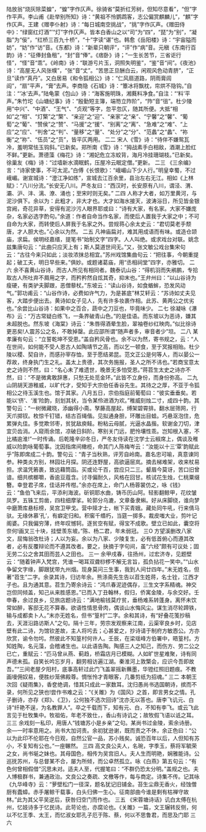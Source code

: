 <!-- { "loadSidebar": true } -->
陆放翁“烧灰除菜蝗”，“蝗”字作仄声。徐骑省“莫折红芳树，但知尽意看”，“但”字作平声。李山甫《赴举别所知》诗：“黄祖不怜鹦鹉客，志公偏赏麒麟儿”，“麒”字作仄声。王建《赠李仆射》诗：“每日城南空挑战”，“挑”字作仄声。《赠田侍中》：“绿窗红灯酒”’“灯”字作仄声。皆本白香山之以“司”为“四”，“琵”为“别”，“凝脂”为“佞”，“红桥三百九十桥”，“十”字读“谌”也。韩愈《岳阳楼》诗：“宇宙隘而妨”，“妨”作“访”音。《东都》诗：“新辈只朝评”，“评”作“病”音。元稹《东南行百韵》诗：“征俸封鱼租”，“封”音“俸”。《痞卧》诗；“一生长苦节，三省讵行怪”，“怪”音“乖”。《岭南》诗：“联游亏片玉，洞照失明鉴”，“鉴”音“间”。《夜池》诗：“高屋无人风张幞”，“张”音“丈”。“苦思正旦酬白云，闲观风色动青脐”，“正旦”读作“真丹”。又白居易《和令狐相公》诗：“仁风扇道路，阴雨膏闾阎”，“扇”平声，“膏”去声。李商隐《石城》诗：“簟冰将飘枕，帘烘不隐钩。”自注：“‘冰’去声。”陆龟蒙《包山》诗：“海客施明珠，湘蕤料净食。”自注：“‘料’平声。”朱竹坨《山塘纪事》诗：“殷勤短主簿，端笏立阼阶”，“阼”音“徂”。杜少陵用“中兴”、“中酒”、“王气”、“贞观”等字，忽平忽仄，随其所便。大抵“相如”之“相”、“灯檠”之“檠”、“亲迎”之“迎”、“亲家”之“亲”、“宁馨”之“馨”、“葡萄”之“葡”、“赞侯”之“赞”、“马援”之“援”、“别离”之“离”、“急难”之“难”、“上应”之“应”、“判舍”之“判”、“量移”之“量”、“处分”之“分”、“范蠡”之“蠡”、“祢衡”之“祢”、“伍员”之“员”，皆平仄两用。
二二
宋人《雪》诗：“待伴不嫌鸳瓦冷，羞明常怯玉钩斜。”已新矣。郑所南《雪》诗：“拇战素手白相敌，酒潮上脸红不鲜。”更新。萧德藻《梅花》诗：“湘妃危立冻蛟背，海月冷挂珊瑚枝。”已新矣。徐巢友《梅》诗：“过墙新水滴眠鹤，压屋冷云眠定僧。”更新。
二三
《三余编》言：“诗家使事，不可太泥。”白傅《长恨歌》：“峨嵋山下少人行。”明皇幸蜀，不过峨嵋。谢宣城诗：“澄江净如练”，宣城去江百余里，县治左右无江。相如《上林赋》：“八川分流。”长安无八川。严冬友曰：“西汉时，长安原有八川，谓泾、渭、灞、沪、沣、漓、潦、涌也；至宋时则无矣。”
二四
人称才大者，如万里黄河，与泥沙俱下。余以为：此粗才，非大才也。大才如海水接天，波涛浴日，所见皆金银宫阙，奇花异草，安得有泥沙污人眼界耶或曰：“诗有大家，有名家。大家不嫌庞杂，名家必选字酌句。”余道：作者自命当作名家，而使后人置我于大家之中；不可自命为大家，而转使后人屏我于名家之外。尝规蒋心余太史云：“君切莫老手颓唐，才人胆大也。”心余以为然。
二五
凡神庙扁对，难其用成语而有味。或造仓颉庙，求扁。侯明经嘉缙，提笔书“始制文字”四字。人人叫绝。或求戏台对联。姚念兹集唐句云：“此曲只应天上有；斯人莫道世间无。”又，张文敏公戏台集宋句云：“古往今来只如此；淡妆浓抹总相宜。”苏州戏馆集曲句云：“把往事，今朝重提起；破工夫，明日早些来。”俱妙。或题诸葛庙，用“丞相祠堂”四字，亦雅切。
二六
余不喜黄山谷诗，而古人所见有相同者。魏泰讥山谷：“得机羽而失鹇鹏，专拾取古人所吐弃不屑用之字，而矜矜然自炫其奇，抑末也。”王弁州曰：“以山谷诗为瘦硬，有类驴夫脚跟，恶僧藜杖。”东坡云：“读山谷诗，如食蝤蛑，恐发风动气。”郭功甫云：“山谷作诗，必费如许气力，为是甚底”林艾轩云：“苏诗如丈夫见客，大踏步便出去。黄诗如女子见人，先有许多妆裹作相。此苏、黄两公之优劣也。”余尝比山谷诗：如果中之百合，蔬中之刀豆也，毕竟味少。
二七
徐凝咏《瀑布》云：“万古常疑白练飞，一条界破青山色。”的是佳语。而东坡以为恶诗，嫌其未超脱也。然东坡《海棠》诗云：“朱唇得酒晕生脸，翠袖卷纱红映肉。”似比徐诗更恶矣!人震苏公之名，不敢掉罄。此应邵所谓“随声者多，审音者少”坦。
二八
某孝廉有句云：“立誓乾坤不受恩。”盖自矜风骨也。余不以为然，寄书规之，云：“人在世间，如何能不受人恩古人如陶靖节之高，而以乞一顿食，至于冥报相贻。杜少陵以稷、契自许，而感孙宰存恤，至于愿结弟昆。范文正公是何等人，而以晏公一荐故，终身执门生之礼。盖太上贵德，其次务施报，圣人之所不讳也。”若商宝意太史之诗则不然，曰：“名心未了难遗世，晚景无多怕受恩。”蒋苕生太史之诗亦不然，曰：“不是微禽敢辞惠，只愁无处觅金环。”此皆不立身份，而身份弥高。
二九
山阴胡天游稚威，以旷代才，受知于大宗伯任香谷先生。其待之之厚，不亚于令狐相公之待玉溪生也。馆于其家。八月五日，宗伯指庭前葡萄曰：“彼实垂垂矣。若能以‘侪’、‘淮’险韵，刻划其状，当令某伶进酒为欢。”稚威刻烛二寸，成四十韵。其警句云：“一树微藏晓，添幽得小斋。孥藤高屋起，缚架碧霄排。翻水层筛网，行天爪掷钗。枚惊千钉错，结古百绳偕。见拟通身胆，环雕出目蛙。巧悬沤泡住，危累弹丸佳。多觉欺邻枣，贫犹敌庾鲑。粉粘云母腻，光逼水晶揩。软谢金刀切，津宜贝齿消。人窥雨余馆，凉破日斜阶。寒别关门远，肥怜壤性乖。岂知根入塞，不比橘逾淮!”一时传诵。后乾隆辛卯冬日，严冬友侍读在沈学士云椒席上，偶谈及稚威以险韵咏葡萄事。沈因指席间橄榄，命其门人陈梅岑云：“汝能以十三‘覃’韵赋此乎”陈即席成二十韵。警句云：“青子当秋熟，评芳自岭南。嘉名忠可喻，真意谏同参。种类炎方别，林园壮月探。阴还连野屋，高欲逼层岚。摘去梯难架，收来杖易担。求温凭箬裹，致远藉筒函。买或论千百，尝应只二三。颦眉今莫讶，苦口旧曾谙。细共槟榔嚼，香逾豆蔻含。讨寻偏耐久，风格在回甘。核试花生烛，仁桃粟缀簪。幸登君子席，佳话并传柑。”余亦在席上，命门人杨蓉裳仿之，咏《钱》云：“鱼伯飞来后，平添利海波。斫铜耶水曲，铸币历山阿。轻影翻鲸甲，花纹皱凤罗。五铢工剪凿，四柱细摩挲。轮郭分乌漉，文章备隶蝌。好从床脚绕，谁向梦中磨萧库悬标榜，吴宫卫甲戈。营中赎才士，帐下买青娥。藏处同牛吼，行来倩马驮。无缘休慕‘孔’，有癖定归和。积窖千缗朽，当筵一掷多。裁皮嗤大业，剪叶记阁婆。只我偏穷薄，终年叹憾轲。逐贫空有赋，得宝不成歌。壁立已如此，囊空将奈何!画叉三十块，挂壁羡东坡。”陈、杨二君，年未弱冠。
三O
方望溪删改八家文，屈悔翁改杜诗；人以为妄。余以为八家、少陵复生，必有低首俯心而遵其改者，必有反覆辩论而不遵其改者。要之，抉摘于字句间，虽“六经”颇有可议处；固无劳二公之舍其田而芸人之田也。
三一
余甲戌春，往扬州，过宏济寺，见题壁云：“随着钟声入梵宫，凭谁一喝耳双聋桫椤不解无言旨，孤负拈花一笑中。”“山水争留文字缘，脚跟犹带九州烟。现身莫问三生事，我到人间廿四年。”末无姓名，但著“苕生”二字。余录其诗，归访年余。熊涤斋先生告以苕生姓蒋，名士铨，江西才子也。且为通其意。苕生乃寄余诗云：“鸿爪春泥迹偶存，三生文字系精魂。神交岂但同倾盖，知己从来胜感恩。”已而入丁丑翰林，假归，侨寓金陵，与余交好。壬申春，余过良乡，见旅店题诗云：“满地榆钱莫疗贫，垂杨难系转蓬身。离怀未饮常如醉，客邸无花不算春。欲语性情思骨肉，偶谈山水悔风尘。谋生消尽轮蹄铁，输与成都卖卜人。”末亦无姓名，但书“篁村”二字。余和其诗，有“好叠花笺抄稿去，天涯沿路访斯人”之句。隔十三年，劳宗发观察来江南，云渠宰良乡时，见店壁有此二诗，为馆钦差故，主人将圬去；心甚爱之，抄诗请于制府方敏悫公。方亦欣赏，谕令勿圬。然彼此不知篁村何许人。壬辰，在梁瑶峰方伯署中，晤篁村。方知姓陶，名元藻，会稽诸生也。以此语告陶。陶感三人之知己，而伤方、劳二公之已亡，重赋云：“匹马曾从燕、蓟趋，桥霜店月已模糊。人如旷世星难聚，诗有同声德未孤。自笑长吟忘岁月，翻劳相访遍江湖。秦淮河上敦檠会，应识今吾即故吾。”“三间老屋夕阳村，底事高轩过此门飞盖翠摇新蘸墨，华镫红照旧题痕。不教画墁佣奴易，便胜纱笼佛殿尊。惆怅怜才青眼客，几番剪纸为招魂。”
三二
本朝王次回《疑雨集》，香奁绝调，惜其只成此一家数耳。沈归愚尚书选国朝诗，摈而不录，何所见之狭也!尝作书难之云：“《关雎》为《国风》之首，即言男女之情。孔子删诗，亦存《郑》、《卫》，公何独不选次回诗”沈亦无以答也。唐李飞讥元、白诗“纤艳不逞，为名教罪人”。卒之千载而下，知有元、白，不知有李飞。或云飞此言见于杜牧集中。牧祖佑，年老不致仕，，香山有诗讥之；故牧假飞语以诋之耳。
三三
余戏刻一私印，用唐人“钱塘苏小是乡亲”之句。某尚书过金陵，索余诗册。余—一时率意用之。尚书大加诃责。余初犹逊谢，既而责之不休，余正色曰：“公以为此印不伦耶在今日观，自然公官一品，苏小贱矣。诚恐百年以后，人但知有苏小，不复知有公也。”一座冁然。
三四
高文良公夫人，名琬，字季玉，蔡将军毓荣之女，尚书埏之妹也。其母国色，相传为吴宫旧人。夫人生而明艳，娴雅能诗。公巡抚苏州，与总督某不合，屡为所倾，而公卓然孤立。咏《白燕》第五句云：“有色何曾相假借”沉思未对。适夫人至，代握笔曰：“不群仍恐太分明。”盖规之也。夫人博极群书，兼通政治。文良公之奏疏、文檄等作，每与商定。诗集不传。记其咏《九华峰寺》云：“萝壁松门一径深，题名犹记旧铺金。苔生尘鼎无香火，经蚀僧厨有蠹蟑。赤手屠鲸干载事，白头归佛一生心。征南部曲今谁是剩有枯禅守故林。”此为其父平吴逆后，获咎归空门而作也。
三五
《宋蓉塘诗话》讥白太傅在杭州，忆妓诗多于忆民诗。此苛论也，亦腐论也。《关雎》一篇，文王辗转反侧，何以不忆王季、太王，而忆淑女耶孔子厄于陈、蔡，何以不思鲁君，而思及门耶
三六

